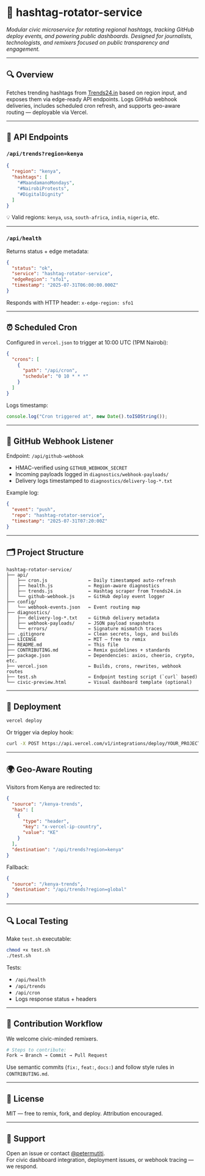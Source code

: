 
# 📡 hashtag-rotator-service

_Modular civic microservice for rotating regional hashtags, tracking GitHub deploy events, and powering public dashboards. Designed for journalists, technologists, and remixers focused on public transparency and engagement._

---

## 🔍 Overview

Fetches trending hashtags from [Trends24.in](https://trends24.in) based on region input, and exposes them via edge-ready API endpoints. Logs GitHub webhook deliveries, includes scheduled cron refresh, and supports geo-aware routing — deployable via Vercel.

---

## 🧪 API Endpoints

### `/api/trends?region=kenya`

```json
{
  "region": "kenya",
  "hashtags": [
    "#MaandamanoMondays",
    "#NairobiProtests",
    "#DigitalDignity"
  ]
}
```

💡 Valid regions: `kenya`, `usa`, `south-africa`, `india`, `nigeria`, etc.

---

### `/api/health`

Returns status + edge metadata:

```json
{
  "status": "ok",
  "service": "hashtag-rotator-service",
  "edgeRegion": "sfo1",
  "timestamp": "2025-07-31T06:00:00.000Z"
}
```

Responds with HTTP header: `x-edge-region: sfo1`

---

## ⏰ Scheduled Cron

Configured in `vercel.json` to trigger at 10:00 UTC (1PM Nairobi):

```json
{
  "crons": [
    {
      "path": "/api/cron",
      "schedule": "0 10 * * *"
    }
  ]
}
```

Logs timestamp:
```js
console.log("Cron triggered at", new Date().toISOString());
```

---

## 📡 GitHub Webhook Listener

Endpoint: `/api/github-webhook`

- HMAC-verified using `GITHUB_WEBHOOK_SECRET`
- Incoming payloads logged in `diagnostics/webhook-payloads/`
- Delivery logs timestamped to `diagnostics/delivery-log-*.txt`

Example log:
```json
{
  "event": "push",
  "repo": "hashtag-rotator-service",
  "timestamp": "2025-07-31T07:20:00Z"
}
```

---

## 🗂️ Project Structure

```plaintext
hashtag-rotator-service/
├── api/
│   ├── cron.js               ← Daily timestamped auto-refresh
│   ├── health.js             ← Region-aware diagnostics
│   ├── trends.js             ← Hashtag scraper from Trends24.in
│   └── github-webhook.js     ← GitHub deploy event logger
├── config/
│   └── webhook-events.json   ← Event routing map
├── diagnostics/
│   ├── delivery-log-*.txt    ← GitHub delivery metadata
│   ├── webhook-payloads/     ← JSON payload snapshots
│   └── errors/               ← Signature mismatch traces
├── .gitignore                ← Clean secrets, logs, and builds
├── LICENSE                   ← MIT — free to remix
├── README.md                 ← This file
├── CONTRIBUTING.md           ← Remix guidelines + standards
├── package.json              ← Dependencies: axios, cheerio, crypto, etc.
├── vercel.json               ← Builds, crons, rewrites, webhook routes
├── test.sh                   ← Endpoint testing script (`curl` based)
└── civic-preview.html        ← Visual dashboard template (optional)
```

---

## 🚀 Deployment

```bash
vercel deploy
```

Or trigger via deploy hook:

```bash
curl -X POST https://api.vercel.com/v1/integrations/deploy/YOUR_PROJECT_ID/YOUR_HOOK_ID
```

---

## 🌍 Geo-Aware Routing

Visitors from Kenya are redirected to:

```json
{
  "source": "/kenya-trends",
  "has": [
    {
      "type": "header",
      "key": "x-vercel-ip-country",
      "value": "KE"
    }
  ],
  "destination": "/api/trends?region=kenya"
}
```

Fallback:
```json
{
  "source": "/kenya-trends",
  "destination": "/api/trends?region=global"
}
```

---

## 🔍 Local Testing

Make `test.sh` executable:

```bash
chmod +x test.sh
./test.sh
```

Tests:
- `/api/health`
- `/api/trends`
- `/api/cron`
- Logs response status + headers

---

## 🤝 Contribution Workflow

We welcome civic-minded remixers.

```bash
# Steps to contribute:
Fork → Branch → Commit → Pull Request
```

Use semantic commits (`fix:`, `feat:`, `docs:`) and follow style rules in `CONTRIBUTING.md`.

---

## 📜 License

MIT — free to remix, fork, and deploy. Attribution encouraged.

---

## 💬 Support

Open an issue or contact [@petermutiti](https://github.com/petermutiti).  
For civic dashboard integration, deployment issues, or webhook tracing — we respond.

```
